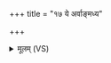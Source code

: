 +++
title = "१७ ये अर्वाङ्मध्य"

+++
<details><summary>मूलम् (VS)</summary>

ये अ॒र्वाङ्मध्य॑ उ॒त वा॑ पुरा॒णं वेदं॑ वि॒द्वांस॑म॒भितो॒ वद॑न्ति।  
आ॑दि॒त्यमे॒व ते परि॑ वदन्ति॒ सर्वे॑ अ॒ग्निं द्वि॒तीयं॑ त्रि॒वृतं॑ च हं॒सम् ॥
</details>